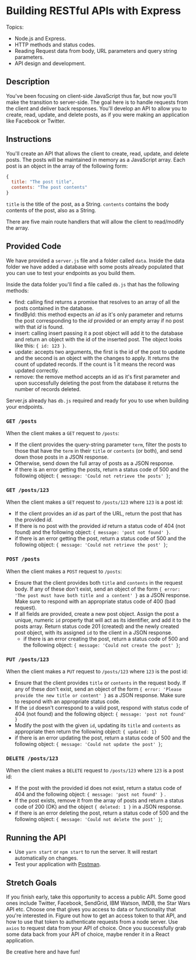 # Building RESTful APIs with Express

Topics:

* Node.js and Express.
* HTTP methods and status codes.
* Reading Request data from body, URL parameters and query string parameters.
* API design and development.

## Description

You've been focusing on client-side JavaScript thus far, but now you'll make the
transition to server-side. The goal here is to handle requests from the client
and deliver back responses. You'll develop an API to allow you to create, read,
update, and delete posts, as if you were making an application like Facebook or
Twitter.

## Instructions

You'll create an API that allows the client to create, read, update, and delete
posts. The posts will be maintained in memory as a JavaScript array. Each post
is an object in the array of the following form:

```js
{
  title: "The post title",
  contents: "The post contents"
}
```

`title` is the title of the post, as a String. `contents` contains the body
contents of the post, also as a String.

There are five main route handlers that will allow the client to read/modify the
array.

## Provided Code

We have provided a `server.js` file and a folder called `data`. Inside the data folder we have added a database with some posts already populated that you can use to test your endpoints as you build them.

Inside the data folder you'll find a file called `db.js` that has the following methods:

* find: calling find returns a promise that resolves to an array of all the posts contained in the database.
* findById: this method expects an _id_ as it's only parameter and returns the post corresponding to the _id_ provided or an empty array if no post with that _id_ is found.
* insert: calling insert passing it a post object will add it to the database and return an object with the id of the inserted post. The object looks like this: `{ id: 123 }`.
* update: accepts two arguments, the first is the id of the post to update and the second is an object with the changes to apply. It returns the count of updated records. If the count is 1 it means the record was updated correctly.
* remove: the remove method accepts an id as it's first parameter and upon successfully deleting the post from the database it returns the number of records deleted.

Server.js already has `db.js` required and ready for you to use when building your endpoints.

### `GET /posts`

When the client makes a `GET` request to `/posts`:

* If the client provides the query-string parameter `term`, filter the posts to
  those that have the `term` in their `title` or `contents` (or both), and
  send down those posts in a JSON response.
* Otherwise, send down the full array of posts as a JSON response.
* if there is an error getting the posts, return a status code of 500 and the following object: `{ message: 'Could not retrieve the posts' }`;

### `GET /posts/123`

When the client makes a `GET` request to `/posts/123` where `123` is a post id:

* If the client provides an _id_ as part of the URL, return the post that has the provided _id_.
* If there is no post with the provided _id_ return a status code of 404 (not found) and the following object: `{ message: 'post not found' }`.
* if there is an error getting the post, return a status code of 500 and the following object: `{ message: 'Could not retrieve the post' }`;

### `POST /posts`

When the client makes a `POST` request to `/posts`:

* Ensure that the client provides both `title` and `contents` in the request
  body. If any of these don't exist, send an object of the form `{ error: 'The post must have both title and a content' }` as a JSON response. Make sure to respond with an appropriate
  status code of 400 (bad request).
* If all fields are provided, create a new post object. Assign the post a
  unique, numeric `id` property that will act as its identifier, and add it to
  the posts array. Return status code 201 (created) and the newly created post object, with its assigned `id` to the client in a JSON response.
  * if there is an error creating the post, return a status code of 500 and the following object: `{ message: 'Could not create the post' }`;

### `PUT /posts/123`

When the client makes a `PUT` request to `/posts/123` where `123` is the post id:

* Ensure that the client provides `title` or `contents` in the request body. If any of these don't exist, send an object of the form `{ error: 'Please provide the new title or content' }` as a JSON response. Make sure to respond with an appropriate status code.
* If the `id` doesn't correspond to a valid post, respond with status code of 404 (not found) and the following object: `{ message: 'post not found' }`
* Modify the post with the given `id`, updating its `title` and `contents` as appropriate then return the following object: `{ updated: 1}`
* if there is an error updating the post, return a status code of 500 and the following object: `{ message: 'Could not update the post' }`;

### `DELETE /posts/123`

When the client makes a `DELETE` request to `/posts/123` where `123` is a post id:

* If the post with the provided id does not exist, return a status code of 404 and the following object: `{ message: 'post not found' }` .
* If the post exists, remove it from the array of posts and return a status code of 200 (OK) and the object `{ deleted: 1 }` in a JSON response.
* if there is an error deleting the post, return a status code of 500 and the following object: `{ message: 'Could not delete the post' }`;

## Running the API

* Use `yarn start` or `npm start` to run the server. It will restart automatically on changes.
* Test your application with [Postman](https://www.getpostman.com/).

## Stretch Goals

If you finish early, take this opportunity to access a public API. Some good ones include Twitter, Facebook, SendGrid, IBM Watson, IMDB, the Star Wars API etc. Choose one that gives you access to data or functionality that you're interested in. Figure out how to get an access token to that API, and how to use that token to authenticate requests from a node server. Use `axios` to request data from your API of choice. Once you successfully grab some data back from your API of choice, maybe render it in a React application.

Be creative here and have fun!
